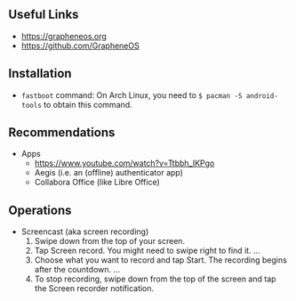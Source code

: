 ## Useful Links
- <https://grapheneos.org>
- <https://github.com/GrapheneOS>


## Installation
- `fastboot` command: On Arch Linux, you need to `$ pacman -S android-tools` to
  obtain this command.



## Recommendations
- Apps
    - <https://www.youtube.com/watch?v=Ttbbh_IKPgo>
    - Aegis (i.e. an (offline) authenticator app)
    - Collabora Office (like Libre Office)


## Operations
- Screencast (aka screen recording)
    1. Swipe down from the top of your screen.
    1. Tap Screen record. You might need to swipe right to find it. ...
    1. Choose what you want to record and tap Start. The recording begins after the countdown. ...
    1. To stop recording, swipe down from the top of the screen and tap the Screen recorder notification.
